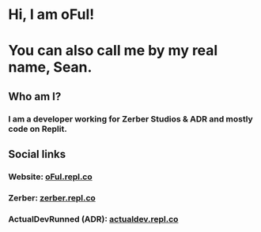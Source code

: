 # Hi, I am oFul!
# You can also call me by my real name, Sean.

## Who am I?
### I am a developer working for Zerber Studios & ADR and mostly code on Replit.

## Social links
### Website: [oFul.repl.co](https://oful.repl.co)
### Zerber: [zerber.repl.co](https://zerber.repl.co)
### ActualDevRunned (ADR): [actualdev.repl.co](https://actualdev.repl.co)
